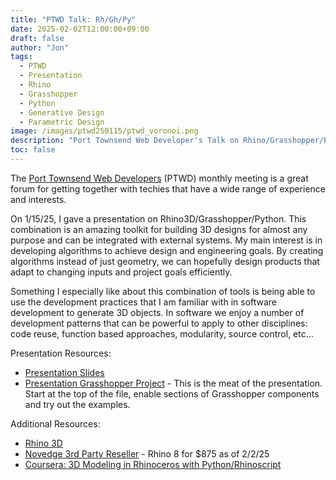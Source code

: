 ```yaml
---
title: "PTWD Talk: Rh/Gh/Py"
date: 2025-02-02T12:00:00+09:00
draft: false
author: "Jon"
tags:
  - PTWD
  - Presentation
  - Rhino
  - Grasshopper
  - Python
  - Generative Design
  - Parametric Design
image: /images/ptwd250115/ptwd_voronoi.png
description: "Port Townsend Web Developer's Talk on Rhino/Grasshopper/Python"
toc: false
---
```


The [Port Townsend Web Developers](https://www.meetup.com/port-townsend-web-developers-meetup/) (PTWD) monthly meeting is a great forum for getting together with techies that have a wide range of experience and interests.

On 1/15/25, I gave a presentation on Rhino3D/Grasshopper/Python. This combination is an amazing toolkit for building 3D designs for almost any purpose and can be integrated with external systems. My main interest is in developing algorithms to achieve design and engineering goals. By creating algorithms instead of just geometry, we can hopefully design products that adapt to changing inputs and project goals efficiently.

Something I especially like about this combination of tools is being able to use the development practices that I am familiar with in software development to generate 3D objects. In software we enjoy a number of development patterns that can be powerful to apply to other disciplines: code reuse, function based approaches, modularity, source control, etc...


Presentation Resources:

* [Presentation Slides](https://docs.google.com/presentation/d/11PUGaJhoQMPY6quxxwsrkOaIJxl8QuHP1x7IoYqXE1Q)
* [Presentation Grasshopper Project](https://github.com/jongarrison/250115_PTWD_Presentation) - This is the meat of the presentation. Start at the top of the file, enable sections of Grasshopper components and try out the examples.

Additional Resources:
* [Rhino 3D](https://www.rhino3d.com/)
* [Novedge 3rd Party Reseller](https://novedge.com/products/buy-rhino-8-3d-cad-for-windows-and-mac) - Rhino 8 for $875 as of 2/2/25
* [Coursera: 3D Modeling in Rhinoceros with Python/Rhinoscript](https://www.coursera.org/learn/3d-modeling-rhinoscript)


<!-- * <p align="center">
    <a href="/blogs/algorithmic-product-design/">
    <img src="/images/algorithmic-product-design/vent_animation.gif" />
    </a>
</p> -->